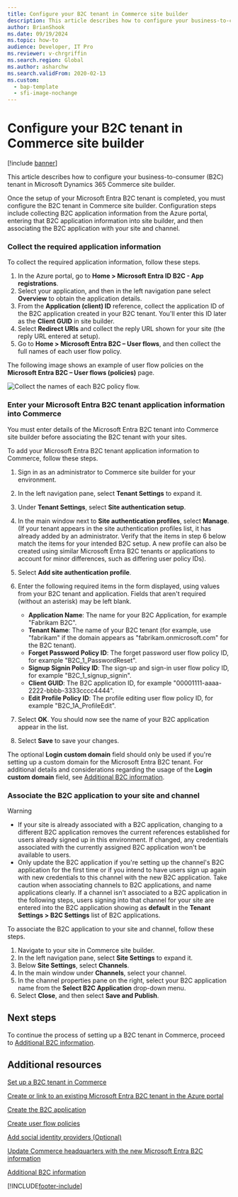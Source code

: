 ```yaml
---
title: Configure your B2C tenant in Commerce site builder
description: This article describes how to configure your business-to-consumer (B2C) tenant in Microsoft Dynamics 365 Commerce site builder.
author: BrianShook
ms.date: 09/19/2024
ms.topic: how-to 
audience: Developer, IT Pro
ms.reviewer: v-chrgriffin
ms.search.region: Global
ms.author: asharchw
ms.search.validFrom: 2020-02-13
ms.custom:
  - bap-template
  - sfi-image-nochange
---
```


# Configure your B2C tenant in Commerce site builder

[!include [banner](../includes/banner.md)]

This article describes how to configure your business-to-consumer (B2C) tenant in Microsoft Dynamics 365 Commerce site builder.

Once the setup of your Microsoft Entra B2C tenant is completed, you must configure the B2C tenant in Commerce site builder. Configuration steps include collecting B2C application information from the Azure portal, entering that B2C application information into site builder, and then associating the B2C application with your site and channel.

### Collect the required application information

To collect the required application information, follow these steps.

1. In the Azure portal, go to **Home \> Microsoft Entra ID B2C - App registrations**.
1. Select your application, and then in the left navigation pane select **Overview** to obtain the application details.
1. From the **Application (client) ID** reference, collect the application ID of the B2C application created in your B2C tenant. You'll enter this ID later as the **Client GUID** in site builder.
1. Select **Redirect URIs** and collect the reply URL shown for your site (the reply URL entered at setup).
1. Go to **Home \> Microsoft Entra B2C – User flows**, and then collect the full names of each user flow policy.

The following image shows an example of user flow policies on the **Microsoft Entra B2C – User flows (policies)** page.

![Collect the names of each B2C policy flow.](../media/B2CImage_22.png)

### Enter your Microsoft Entra B2C tenant application information into Commerce

You must enter details of the Microsoft Entra B2C tenant into Commerce site builder before associating the B2C tenant with your sites.

To add your Microsoft Entra B2C tenant application information to Commerce, follow these steps.

1. Sign in as an administrator to Commerce site builder for your environment.
1. In the left navigation pane, select **Tenant Settings**  to expand it.
1. Under **Tenant Settings**, select **Site authentication setup**. 
1. In the main window next to **Site authentication profiles**, select **Manage**. (If your tenant appears in the site authentication profiles list, it has already added by an administrator. Verify that the items in step 6 below match the items for your intended B2C setup. A new profile can also be created using similar Microsoft Entra B2C tenants or applications to account for minor differences, such as differing user policy IDs).
1. Select **Add site authentication profile**.
1. Enter the following required items in the form displayed, using values from your B2C tenant and application. Fields that aren't required (without an asterisk) may be left blank.

    - **Application Name**: The name for your B2C Application, for example "Fabrikam B2C".
    - **Tenant Name**: The name of your B2C tenant (for example, use "fabrikam" if the domain appears as "fabrikam.onmicrosoft.com" for the B2C tenant). 
    - **Forget Password Policy ID**: The forget password user flow policy ID, for example "B2C_1_PasswordReset".
    - **Signup Signin Policy ID**: The sign-up and sign-in user flow policy ID, for example "B2C_1_signup_signin".
    - **Client GUID**: The B2C application ID, for example "00001111-aaaa-2222-bbbb-3333cccc4444".
    - **Edit Profile Policy ID**: The profile editing user flow policy ID, for example "B2C_1A_ProfileEdit".

1. Select **OK**. You should now see the name of your B2C application appear in the list.
1. Select **Save** to save your changes.

The optional **Login custom domain** field should only be used if you're setting up a custom domain for the Microsoft Entra B2C tenant. For additional details and considerations regarding the usage of the **Login custom domain** field, see [Additional B2C information](additional-b2c-info.md).

### Associate the B2C application to your site and channel

> [!WARNING]
> - If your site is already associated with a B2C application, changing to a different B2C application removes the current references established for users already signed up in this environment. If changed, any credentials associated with the currently assigned B2C application won't be available to users. 
> - Only update the B2C application if you're setting up the channel's B2C application for the first time or if you intend to have users sign up again with new credentials to this channel with the new B2C application. Take caution when associating channels to B2C applications, and name applications clearly. If a channel isn't associated to a B2C application in the following steps, users signing into that channel for your site are entered into the B2C application showing as **default** in the **Tenant Settings \> B2C Settings** list of B2C applications.

To associate the B2C application to your site and channel, follow these steps.

1. Navigate to your site in Commerce site builder.
1. In the left navigation pane, select **Site Settings** to expand it.
1. Below **Site Settings**, select **Channels**.
1. In the main window under **Channels**, select your channel.
1. In the channel properties pane on the right, select your B2C application name from the **Select B2C Application** drop-down menu.
1. Select **Close**, and then select **Save and Publish**.

## Next steps

To continue the process of setting up a B2C tenant in Commerce, proceed to [Additional B2C information](additional-b2c-info.md).

## Additional resources

[Set up a B2C tenant in Commerce](set-up-B2C-tenant.md)

[Create or link to an existing Microsoft Entra B2C tenant in the Azure portal](create-link-aad-b2c-tenant.md)

[Create the B2C application](create-b2c-app.md)

[Create user flow policies](create-user-flow-policies.md)

[Add social identity providers (Optional)](add-social-identity-providers.md)

[Update Commerce headquarters with the new Microsoft Entra B2C information](update-hq-aad-b2c-info.md)

[Additional B2C information](additional-b2c-info.md)


[!INCLUDE[footer-include](../../includes/footer-banner.md)]
